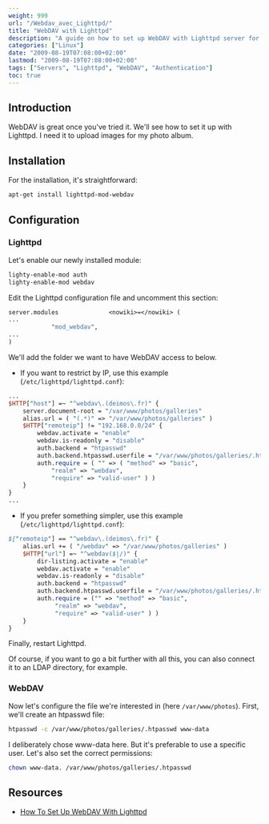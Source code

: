 ```yaml
---
weight: 999
url: "/Webdav_avec_Lighttpd/"
title: "WebDAV with Lighttpd"
description: "A guide on how to set up WebDAV with Lighttpd server for uploading files to a web server."
categories: ["Linux"]
date: "2009-08-19T07:08:00+02:00"
lastmod: "2009-08-19T07:08:00+02:00"
tags: ["Servers", "Lighttpd", "WebDAV", "Authentication"]
toc: true
---
```


## Introduction

WebDAV is great once you've tried it. We'll see how to set it up with Lighttpd. I need it to upload images for my photo album.

## Installation

For the installation, it's straightforward:

```bash
apt-get install lighttpd-mod-webdav
```

## Configuration

### Lighttpd

Let's enable our newly installed module:

```bash
lighty-enable-mod auth
lighty-enable-mod webdav
```

Edit the Lighttpd configuration file and uncomment this section:

```perl
server.modules              <nowiki>=</nowiki> (
...
            "mod_webdav",
...
)
```

We'll add the folder we want to have WebDAV access to below.

* If you want to restrict by IP, use this example (`/etc/lighttpd/lighttpd.conf`):

```perl
...
$HTTP["host"] =~ "^webdav\.(deimos\.fr)" {
    server.document-root = "/var/www/photos/galleries"
    alias.url = ( "(.*)" => "/var/www/photos/galleries" )
    $HTTP["remoteip"] != "192.168.0.0/24" {
        webdav.activate = "enable"
        webdav.is-readonly = "disable"
        auth.backend = "htpasswd"
        auth.backend.htpasswd.userfile = "/var/www/photos/galleries/.htpasswd"
        auth.require = ( "" => ( "method" => "basic",
            "realm" => "webdav",
            "require" => "valid-user" ) ) 
    }   
}
...
```

* If you prefer something simpler, use this example (`/etc/lighttpd/lighttpd.conf`):

```perl
$["remoteip"] == "^webdav\.(deimos\.fr)" {
    alias.url += ( "/webdav" => "/var/www/photos/galleries" )
    $HTTP["url"] =~ "^webdav($|/)" {
        dir-listing.activate = "enable"
        webdav.activate = "enable"
        webdav.is-readonly = "disable"
        auth.backend = "htpasswd"
        auth.backend.htpasswd.userfile = "/var/www/photos/galleries/.htpasswd"
        auth.require = ("" => "method" => "basic",
             "realm" => "webdav",
             "require" => "valid-user" ) )
    }
}
```

Finally, restart Lighttpd.

Of course, if you want to go a bit further with all this, you can also connect it to an LDAP directory, for example.

### WebDAV

Now let's configure the file we're interested in (here `/var/www/photos`). First, we'll create an htpasswd file:

```bash
htpasswd -c /var/www/photos/galleries/.htpasswd www-data
```

I deliberately chose www-data here. But it's preferable to use a specific user. Let's also set the correct permissions:

```bash
chown www-data. /var/www/photos/galleries/.htpasswd
```

## Resources
- [How To Set Up WebDAV With Lighttpd](/pdf/how_to_set_up_webdav_with_lighttpd.pdf)
